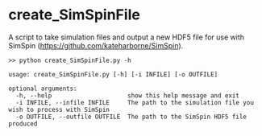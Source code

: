 # create_SimSpinFile
A script to take simulation files and output a new HDF5 file for use with SimSpin (https://github.com/kateharborne/SimSpin).

```
>> python create_SimSpinFile.py -h

usage: create_SimSpinFile.py [-h] [-i INFILE] [-o OUTFILE]

optional arguments:
  -h, --help                     show this help message and exit
  -i INFILE, --infile INFILE     The path to the simulation file you wish to process with SimSpin
  -o OUTFILE, --outfile OUTFILE  The path to the SimSpin HDF5 file produced
  
```
